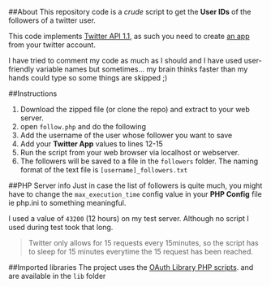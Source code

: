 ##About
This repository code is a *crude* script to get the **User IDs** of the followers of a twitter user. 

This code implements [Twitter API 1.1](https://dev.twitter.com/docs/api/1.1), as such you need to create [an app](https://apps.twitter.com/app/new) from your twitter account.

I have tried to comment my code as much as I should and I have used user-friendly variable names but sometimes... my brain thinks faster than my hands could type so some things are skipped ;)

##Instructions
1. Download the zipped file (or clone the repo) and extract to your web server.
2. open `follow.php` and do the following
  1. Add the username of the user whose follower you want to save
  2. Add your **Twitter App** values to lines 12-15
3. Run the script from your web browser via localhost or webserver.
4. The followers will be saved to a file in the `followers` folder. The naming format of the text file is `[username]_followers.txt`

##PHP Server info
Just in case the list of followers is quite much, you might have to change the `max_execution_time` config value in your **PHP Config** file ie php.ini to something meaningful.

I used a value of `43200` (12 hours) on my test server. Although no script I used during test took that long.

> Twitter only allows for 15 requests every 15minutes, so the script has to sleep for 15 minutes everytime the 15 request has been reached.

##Imported libraries
The project uses the [OAuth Library PHP scripts](http://oauth.net). and are available in the `lib` folder